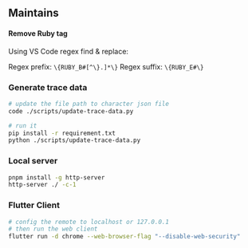 ## Maintains

#### Remove Ruby tag

Using VS Code regex find & replace:

Regex prefix: `\{RUBY_B#[^\}.]*\}`
Regex suffix: `\{RUBY_E#\}`


### Generate trace data

```zsh
# update the file path to character json file
code ./scripts/update-trace-data.py

# run it
pip install -r requirement.txt
python ./scripts/update-trace-data.py
```

### Local server

```zsh
pnpm install -g http-server
http-server ./ -c-1   
```

### Flutter Client

```zsh
# config the remote to localhost or 127.0.0.1
# then run the web client
flutter run -d chrome --web-browser-flag "--disable-web-security"
```